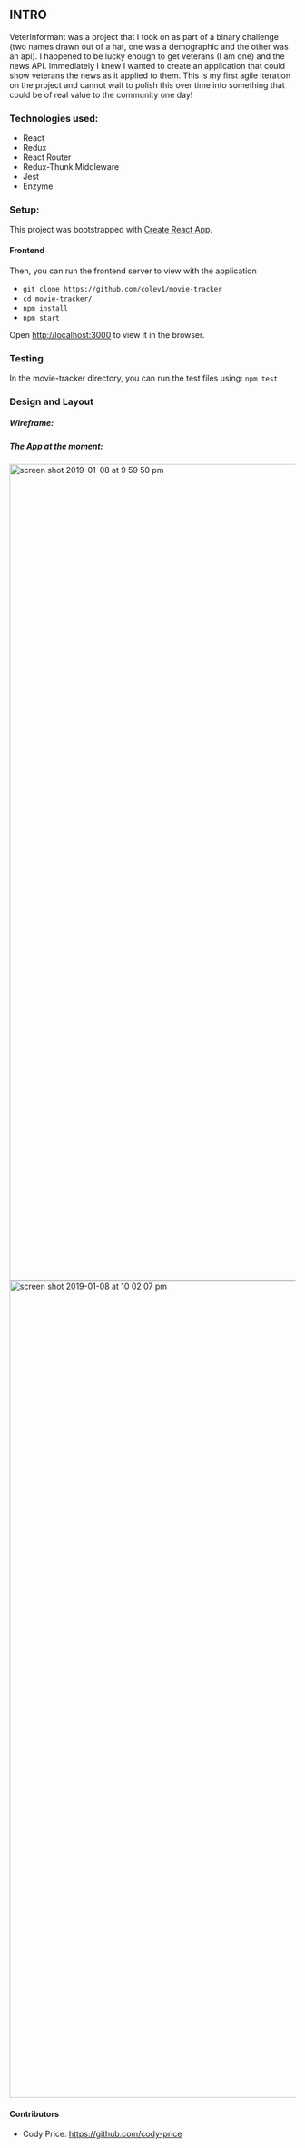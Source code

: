 ## INTRO

VeterInformant was a project that I took on as part of a binary challenge (two names drawn out of a hat, one was a demographic and the other was an api). I happened to be lucky enough to get veterans (I am one) and the news API. Immediately I knew I wanted to create an application that could show veterans the news as it applied to them. This is my first agile iteration on the project and cannot wait to polish this over time into something that could be of real value to the community one day!

### Technologies used:
* React
* Redux
* React Router
* Redux-Thunk Middleware
* Jest
* Enzyme

### Setup:
This project was bootstrapped with [Create React App](https://github.com/facebook/create-react-app).

#### Frontend
Then, you can run the frontend server to view with the application

* `git clone https://github.com/colev1/movie-tracker`
* `cd movie-tracker/`
* `npm install`
* `npm start`

Open [http://localhost:3000](http://localhost:3000) to view it in the browser.

### Testing
In the movie-tracker directory, you can run the test files using:
`npm test`

### Design and Layout

##### Wireframe:

##### The App at the moment:

<img width="1438" alt="screen shot 2019-01-08 at 9 59 50 pm" src="https://user-images.githubusercontent.com/40974490/50877896-37de1e00-1391-11e9-837d-e3950a5eb41c.png">
<img width="1440" alt="screen shot 2019-01-08 at 10 02 07 pm" src="https://user-images.githubusercontent.com/40974490/50877906-44627680-1391-11e9-90bb-5d4c3ec5d74c.png">

#### Contributors
* Cody Price: https://github.com/cody-price

